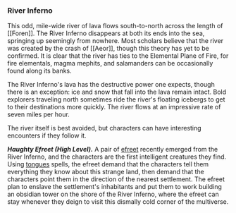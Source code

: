 ### River Inferno

This odd, mile-wide river of lava flows south-to-north across the length of [[Foren]]. The River Inferno disappears at both its ends into the sea, springing up seemingly from nowhere. Most scholars believe that the river was created by the crash of [[Aeor]], though this theory has yet to be confirmed. It is clear that the river has ties to the Elemental Plane of Fire, for fire elementals, magma mephits, and salamanders can be occasionally found along its banks.

The River Inferno's lava has the destructive power one expects, though there is an exception: ice and snow that fall into the lava remain intact. Bold explorers traveling north sometimes ride the river's floating icebergs to get to their destinations more quickly. The river flows at an impressive rate of seven miles per hour.

The river itself is best avoided, but characters can have interesting encounters if they follow it.

_**Haughty Efreet (High Level).**_ A pair of [efreet](https://www.dndbeyond.com/monsters/efreeti) recently emerged from the River Inferno, and the characters are the first intelligent creatures they find. Using [tongues](https://www.dndbeyond.com/spells/tongues) spells, the efreet demand that the characters tell them everything they know about this strange land, then demand that the characters point them in the direction of the nearest settlement. The efreet plan to enslave the settlement's inhabitants and put them to work building an obsidian tower on the shore of the River Inferno, where the efreet can stay whenever they deign to visit this dismally cold corner of the multiverse.